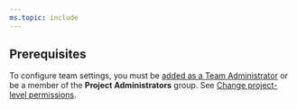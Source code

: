 ```yaml
---
ms.topic: include
---
```



<a name="pre-req"></a>


## Prerequisites

To configure team settings, you must be [added as a Team Administrator](../add-team-administrator.md) or be a member of the **Project Administrators** group. See [Change project-level permissions](../../security/change-project-level-permissions.md).
